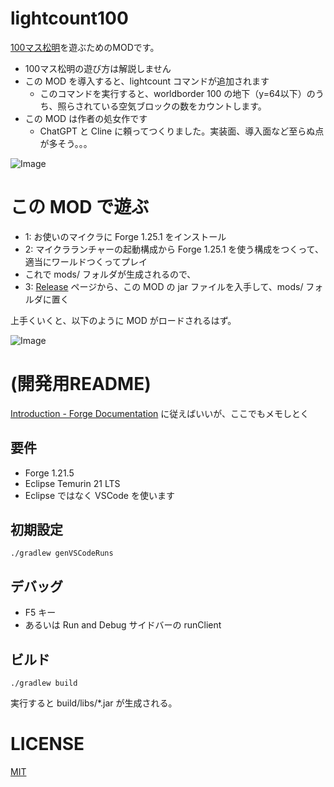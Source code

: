# lightcount100
[100マス松明](https://scrapbox.io/stao/100%E3%83%9E%E3%82%B9%E6%9D%BE%E6%98%8E)を遊ぶためのMODです。

- 100マス松明の遊び方は解説しません
- この MOD を導入すると、lightcount コマンドが追加されます
    - このコマンドを実行すると、worldborder 100 の地下（y=64以下）のうち、照らされている空気ブロックの数をカウントします。
- この MOD は作者の処女作です
    - ChatGPT と Cline に頼ってつくりました。実装面、導入面など至らぬ点が多そう。。。

![Image](https://github.com/user-attachments/assets/ab40dd51-3260-4a15-aa25-bbc1ce5d7be1)

# この MOD で遊ぶ
- 1: お使いのマイクラに Forge 1.25.1 をインストール
- 2: マイクラランチャーの起動構成から Forge 1.25.1 を使う構成をつくって、適当にワールドつくってプレイ
- これで mods/ フォルダが生成されるので、
- 3: [Release](https://github.com/stakiran/lightcount100/releases) ページから、この MOD の jar ファイルを入手して、mods/ フォルダに置く

上手くいくと、以下のように MOD がロードされるはず。

![Image](https://github.com/user-attachments/assets/c94af4e1-0a6c-4d56-92b0-15dbe87a5e71)

# (開発用README)
[Introduction - Forge Documentation](https://docs.minecraftforge.net/en/latest/gettingstarted/) に従えばいいが、ここでもメモしとく

## 要件
- Forge 1.21.5
- Eclipse Temurin 21 LTS
- Eclipse ではなく VSCode を使います

## 初期設定
`./gradlew genVSCodeRuns`

## デバッグ
- F5 キー
- あるいは Run and Debug サイドバーの runClient

## ビルド
`./gradlew build`

実行すると build/libs/*.jar が生成される。

# LICENSE
[MIT](LICENSE)
